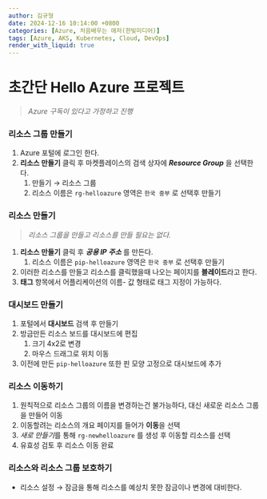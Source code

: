 ```yaml
---
author: 김규형
date: 2024-12-16 10:14:00 +0800
categories: [Azure, 처음배우는 애저(한빛미디어)]
tags: [Azure, AKS, Kubernetes, Cloud, DevOps]
render_with_liquid: true
---
```



# 초간단 Hello Azure 프로젝트

> *Azure 구독이 있다고 가정하고 진행*
> 

### 리소스 그룹 만들기

1. Azure 포털에 로그인 한다. 
2. **리소스 만들기** 클릭 후 마켓플레이스의 검색 상자에 ***Resource Group*** 을 선택한다.
    1. 만들기 → 리소스 그룹 
    2. 리소스 이름은 `rg-helloazure` 영역은 `한국 중부` 로 선택후 만들기 

### 리소스 만들기

> *리소스 그룹을 만들고 리소스를 만들 필요는 없다.*
> 
1. **리소스 만들기** 클릭 후 ***공용 IP 주소*** 를 만든다. 
    1. 리소스 이름은 `pip-helloazure` 영역은 `한국 중부` 로 선택후 만들기 
2. 이러한 리소스를 만들고 리소스를 클릭했을때 나오는 페이지를 **블레이드**라고 한다.
3. **태그** 항목에서 어플리케이션의 이름- 값 형태로 태그 지정이 가능하다.

### 대시보드 만들기

1. 포털에서 **대시보드** 검색 후 만들기 
2. 방금만든 리소스 보드를 대시보드에 편집
    1. 크기 4x2로 변경 
    2. 마우스 드래그로 위치 이동
3. 이전에 만든 `pip-helloazure` 또한 핀 모양 고정으로 대시보드에 추가

### 리소스 이동하기

1. 원칙적으로 리소스 그룹의 이름을 변경하는건 불가능하다, 대신 새로운 리소스 그룹을 만들어 이동
2. 이동할려는 리소스의 개요 페이지를 들어가 **이동**을 선택 
3. *새로 만들기*를 통해 `rg-newhelloazure` 를 생성 후 이동할 리소스를 선택
4. 유효성 검토 후 리소스 이동 완료

### 리소스와 리소스 그룹 보호하기

- 리소스 설정 → 잠금을 통해 리소스를 예상치 못한 잠금이나 변경에 대비한다.
